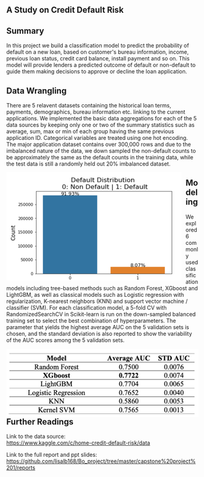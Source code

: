 ## A Study on Credit Default Risk

## Summary 
In this project we build a classification model to predict the probability of default on a new loan, based on customer's bureau information, income, previous loan status, credit card balance, install payment and so on. This model will provide lenders a predicted outcome of default or non-default to guide them making decisions to approve or decline the loan application.

## Data Wrangling
There are 5 relavent datasets containing the historical loan terms, payments, demographics, bureau information etc. linking to the current applications. We implemented the basic data aggregations for each of the 5 data sources by keeping only one or two of the summary statistics such as average, sum, max or min of each group having the same previous application ID. Categorical variables are treated using one hot encoding. The major application dataset contains over 300,000 rows and due to the imbalanced nature of the data, we down sampled the non-default counts to be approximately the same as the default counts in the training data, while the test data is still a randomly held out 20% imbalanced dataset. 

<img src="https://github.com/lisalb168/Bo_project/blob/master/capstone%20project%201/figures/Default%20Distribution.png"
     alt="Default Distribution"
     style="float: left; margin-right: 10px;" />
        
## Modeling
We explored 6 commonly used classification models including tree-based methods such as Random Forest, XGboost and LightGBM, as well as classical models such as Logistic regression with regularization, K-nearest neighbors (KNN) and support vector machine / classifier (SVM). For each classification model, a 5-fold CV with RandomizedSearchCV in Scikit-learn is run on the down-sampled balanced training set to select the best combination of hyperparameters. The parameter that yields the highest average AUC on the 5 validation sets is chosen, and the standard deviation is also reported to show the variability of the AUC scores among the 5 validation sets.

<img src="https://github.com/lisalb168/Bo_project/blob/master/capstone%20project%201/figures/Model%20Performance.png"
     alt="Model Performance"
     style="float: left; margin-right: 10px;" />

## Further Readings
Link to the data source:  
https://www.kaggle.com/c/home-credit-default-risk/data

Link to the full report and ppt slides:  
https://github.com/lisalb168/Bo_project/tree/master/capstone%20project%201/reports

